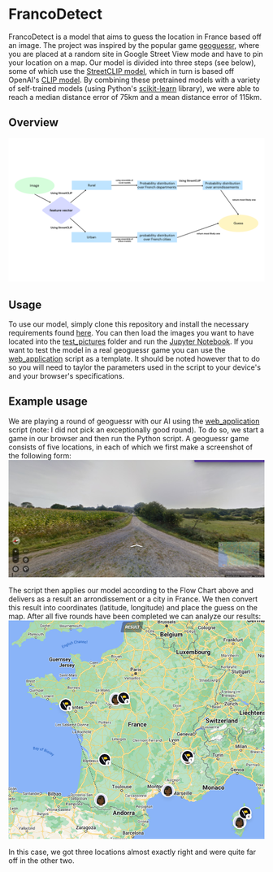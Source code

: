 # FrancoDetect
FrancoDetect is a model that aims to guess the location in France based off an image. The project was inspired by the popular game [geoguessr](geoguessr.com), where you are placed at a random site in Google Street View mode and have to pin your location on a map. Our model is divided into three steps (see below), some of which use the [StreetCLIP model](https://huggingface.co/geolocal/StreetCLIP), which in turn is based off OpenAI's [CLIP model](https://openai.com/research/clip). By combining these pretrained models with a variety of self-trained models (using Python's [scikit-learn](scikit-learn.org) library), we were able to reach a median distance error of 75km and a mean distance error of 115km.

## Overview

![](overview.png)

## Usage
To use our model, simply clone this repository and install the necessary requirements found [here](requirements.txt). You can then load the images you want to have located into the [test_pictures](test_pictures) folder and run the [Jupyter Notebook](Test%20Model.ipynb). If you want to test the model in a real geoguessr game you can use the [web_application](web_application.py) script as a template. It should be noted however that to do so you will need to taylor the parameters used in the script to your device's and your browser's specifications.

## Example usage
We are playing a round of geoguessr with our AI using the [web_application](web_application.py) script (note: I did not pick an exceptionally good round). To do so, we start a game in our browser and then run the Python script. A geoguessr game consists of five locations, in each of which we first make a screenshot of the following form:
![](screenshot.png)

The script then applies our model according to the Flow Chart above and delivers as a result an arrondissement or a city in France. We then convert this result into coordinates (latitude, longitude) and place the guess on the map. After all five rounds have been completed we can analyze our results:
![](result.png)

In this case, we got three locations almost exactly right and were quite far off in the other two.
